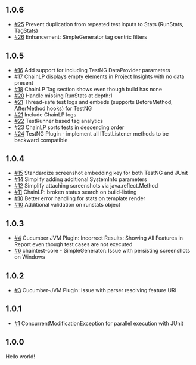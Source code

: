 ## 1.0.6

* [#25](../../issues/25) Prevent duplication from repeated test inputs to Stats (RunStats, TagStats)
* [#26](../../issues/26) Enhancement: SimpleGenerator tag centric filters

## 1.0.5

* [#16](../../issues/16) Add support for including TestNG DataProvider parameters
* [#17](../../issues/17) ChainLP displays empty elements in Project Insights with no data present
* [#18](../../issues/18) ChainLP Tag section shows even though build has none
* [#20](../../issues/20) Handle missing RunStats at depth:1
* [#21](../../issues/21) Thread-safe test logs and embeds (supports BeforeMethod, AfterMethod hooks) for TestNG
* [#21](../../issues/21) Include ChainLP logs
* [#22](../../issues/22) TestRunner based tag analytics
* [#23](../../issues/23) ChainLP sorts tests in descending order
* [#24](../../issues/24) TestNG Plugin - implement all ITestListener methods to be backward compatible

## 1.0.4

* [#15](../../issues/15) Standardize screenshot embedding key for both TestNG and JUnit
* [#14](../../issues/14) Simplify adding additional SystemInfo parameters
* [#12](../../issues/12) Simplify attaching screenshots via java.reflect.Method
* [#11](../../issues/11) ChainLP: broken status search on build-listing
* [#10](../../issues/10) Better error handling for stats on template render 
* [#10](../../issues/10) Additional validation on runstats object

## 1.0.3

* [#4](../../issues/4) Cucumber JVM Plugin: Incorrect Results: Showing All Features in Report even though test cases are not executed
* [#6](../../issues/6) chaintest-core - SimpleGenerator: Issue with persisting screenshots on Windows

## 1.0.2

* [#3](../../issues/3) Cucumber-JVM Plugin: Issue with parser resolving feature URI

## 1.0.1

* [#1](../../issues/1) ConcurrentModificationException for parallel execution with JUnit

## 1.0.0

Hello world!
